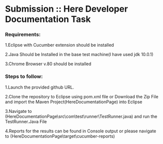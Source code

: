 # Submission :: Here Developer Documentation Task

### Requirements:

1.Eclipse with Cucumber extension should be installed

2.Java Should be Installed in the base test machine(I have used jdk 10.0.1)

3.Chrome Browser v.80 should be installed
  
### Steps to follow:
1.Launch the provided github URL.

2.Clone the repository to Eclipse using pom.xml file or Download the Zip File and import the Maven Project(HereDocumentationPage) into Eclipse

3.Navigate to (HereDocumentationPage\src\com\test\runner\TestRunner.java) and run the TestRunner.Java File

4.Reports for the results can be found in Console output or please navigate to (HereDocumentationPage\target\cucumber-reports)
